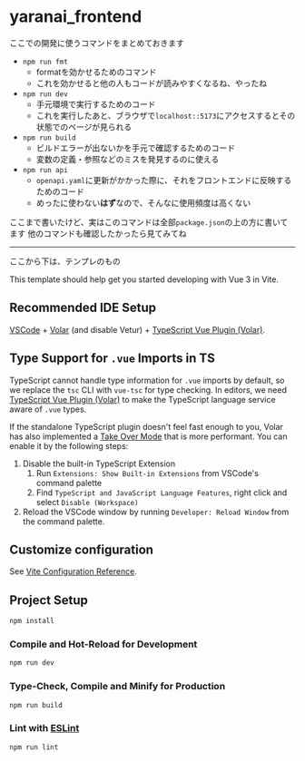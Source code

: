 # yaranai_frontend

ここでの開発に使うコマンドをまとめておきます

- `npm run fmt`
  - formatを効かせるためのコマンド
  - これを効かせると他の人もコードが読みやすくなるね、やったね
- `npm run dev`
  - 手元環境で実行するためのコード
  - これを実行したあと、ブラウザで`localhost::5173`にアクセスするとその状態でのページが見られる
- `npm run build`
  - ビルドエラーが出ないかを手元で確認するためのコード
  - 変数の定義・参照などのミスを発見するのに使える
- `npm run api`
  - `openapi.yaml`に更新がかかった際に、それをフロントエンドに反映するためのコード
  - めったに使わない**はず**なので、そんなに使用頻度は高くない

ここまで書いたけど、実はこのコマンドは全部`package.json`の上の方に書いてます
他のコマンドも確認したかったら見てみてね

---

ここから下は、テンプレのもの

This template should help get you started developing with Vue 3 in Vite.

## Recommended IDE Setup

[VSCode](https://code.visualstudio.com/) + [Volar](https://marketplace.visualstudio.com/items?itemName=Vue.volar) (and disable Vetur) + [TypeScript Vue Plugin (Volar)](https://marketplace.visualstudio.com/items?itemName=Vue.vscode-typescript-vue-plugin).

## Type Support for `.vue` Imports in TS

TypeScript cannot handle type information for `.vue` imports by default, so we replace the `tsc` CLI with `vue-tsc` for type checking. In editors, we need [TypeScript Vue Plugin (Volar)](https://marketplace.visualstudio.com/items?itemName=Vue.vscode-typescript-vue-plugin) to make the TypeScript language service aware of `.vue` types.

If the standalone TypeScript plugin doesn't feel fast enough to you, Volar has also implemented a [Take Over Mode](https://github.com/johnsoncodehk/volar/discussions/471#discussioncomment-1361669) that is more performant. You can enable it by the following steps:

1. Disable the built-in TypeScript Extension
    1) Run `Extensions: Show Built-in Extensions` from VSCode's command palette
    2) Find `TypeScript and JavaScript Language Features`, right click and select `Disable (Workspace)`
2. Reload the VSCode window by running `Developer: Reload Window` from the command palette.

## Customize configuration

See [Vite Configuration Reference](https://vitejs.dev/config/).

## Project Setup

```sh
npm install
```

### Compile and Hot-Reload for Development

```sh
npm run dev
```

### Type-Check, Compile and Minify for Production

```sh
npm run build
```

### Lint with [ESLint](https://eslint.org/)

```sh
npm run lint
```
